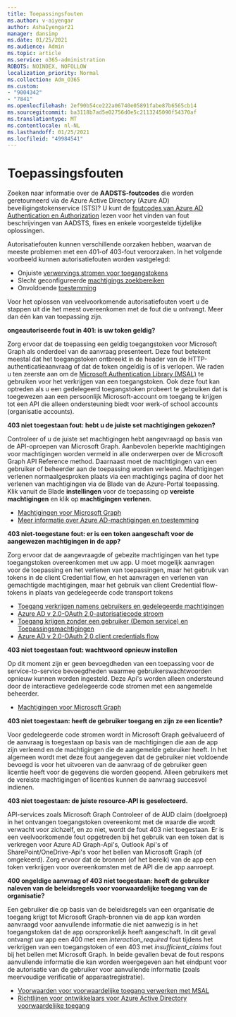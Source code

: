 ```yaml
---
title: Toepassingsfouten
ms.author: v-aiyengar
author: AshaIyengar21
manager: dansimp
ms.date: 01/25/2021
ms.audience: Admin
ms.topic: article
ms.service: o365-administration
ROBOTS: NOINDEX, NOFOLLOW
localization_priority: Normal
ms.collection: Adm_O365
ms.custom:
- "9004342"
- "7841"
ms.openlocfilehash: 2ef90b54ce222a06740e05891fabe87b6565cb14
ms.sourcegitcommit: ba3118b7ad5e02756d0e5c2113245090f54370af
ms.translationtype: MT
ms.contentlocale: nl-NL
ms.lasthandoff: 01/25/2021
ms.locfileid: "49984541"
---
```

# <a name="application-errors"></a>Toepassingsfouten

Zoeken naar informatie over de **AADSTS-foutcodes** die worden geretourneerd via de Azure Active Directory (Azure AD) beveiligingstokenservice (STS)? U kunt de [foutcodes van Azure AD Authentication en Authorization](https://docs.microsoft.com/azure/active-directory/develop/reference-aadsts-error-codes) lezen voor het vinden van fout beschrijvingen van AADSTS, fixes en enkele voorgestelde tijdelijke oplossingen.

Autorisatiefouten kunnen verschillende oorzaken hebben, waarvan de meeste problemen met een 401-of 403-fout veroorzaken. In het volgende voorbeeld kunnen autorisatiefouten worden vastgelegd:

- Onjuiste [verwervings stromen voor toegangstokens](https://docs.microsoft.com/azure/active-directory/develop/reference-aadsts-error-codes) 
- Slecht geconfigureerde [machtigings zoekbereiken](https://docs.microsoft.com/azure/active-directory/develop/active-directory-v2-scopes) 
- Onvoldoende [toestemming](https://docs.microsoft.com/azure/active-directory/develop/active-directory-devhowto-multi-tenant-overview#understanding-user-and-admin-consent)

Voor het oplossen van veelvoorkomende autorisatiefouten voert u de stappen uit die het meest overeenkomen met de fout die u ontvangt. Meer dan één kan van toepassing zijn.

**ongeautoriseerde fout in 401: is uw token geldig?**

Zorg ervoor dat de toepassing een geldig toegangstoken voor Microsoft Graph als onderdeel van de aanvraag presenteert. Deze fout betekent meestal dat het toegangstoken ontbreekt in de header van de HTTP-authenticatieaanvraag of dat de token ongeldig is of is verlopen. We raden u ten zeerste aan om de [Microsoft Authentication Library (MSAL)](https://docs.microsoft.com/azure/active-directory/develop/msal-overview) te gebruiken voor het verkrijgen van een toegangstoken. Ook deze fout kan optreden als u een gedelegeerd toegangstoken probeert te gebruiken dat is toegewezen aan een persoonlijk Microsoft-account om toegang te krijgen tot een API die alleen ondersteuning biedt voor werk-of school accounts (organisatie accounts).

**403 niet toegestaan fout: hebt u de juiste set machtigingen gekozen?**

Controleer of u de juiste set machtigingen hebt aangevraagd op basis van de API-oproepen van Microsoft Graph. Aanbevolen beperkte machtigingen voor machtigingen worden vermeld in alle onderwerpen over de Microsoft Graph API Reference method. Daarnaast moet de machtigingen van een gebruiker of beheerder aan de toepassing worden verleend. Machtigingen verlenen normaalgesproken plaats via een machtigings pagina of door het verlenen van machtigingen via de Blade van de Azure-Portal toepassing. Klik vanuit de Blade **instellingen** voor de toepassing op **vereiste machtigingen** en klik op **machtigingen verlenen**.

- [Machtigingen voor Microsoft Graph](https://docs.microsoft.com/graph/permissions-reference) 
- [Meer informatie over Azure AD-machtigingen en toestemming](https://docs.microsoft.com/azure/active-directory/develop/v2-permissions-and-consent) 

**403 niet-toegestane fout: er is een token aangeschaft voor de aangewezen machtigingen in de app?**

Zorg ervoor dat de aangevraagde of gebezite machtigingen van het type toegangstoken overeenkomen met uw app. U moet mogelijk aanvragen voor de toepassing en het verlenen van toepassingen, maar het gebruik van tokens in de client Credential flow, en het aanvragen en verlenen van gemachtigde machtigingen, maar het gebruik van client Credential flow-tokens in plaats van gedelegeerde code transport tokens

- [Toegang verkrijgen namens gebruikers en gedelegeerde machtigingen](https://docs.microsoft.com/graph/auth_v2_user) 
- [Azure AD v 2.0-OAuth 2,0-autorisatiecode stroom](https://docs.microsoft.com/azure/active-directory/develop/v2-oauth2-auth-code-flow) 
- [Toegang krijgen zonder een gebruiker (Demon service) en Toepassingsmachtigingen](https://docs.microsoft.com/graph/auth_v2_service) 
- [Azure AD v 2.0-OAuth 2,0 client credentials flow](https://docs.microsoft.com/azure/active-directory/develop/v2-oauth2-client-creds-grant-flow) 

**403 niet toegestaan fout: wachtwoord opnieuw instellen**

Op dit moment zijn er geen bevoegdheden van een toepassing voor de service-to-service bevoegdheden waarmee gebruikerswachtwoorden opnieuw kunnen worden ingesteld. Deze Api's worden alleen ondersteund door de interactieve gedelegeerde code stromen met een aangemelde beheerder.

- [Machtigingen voor Microsoft Graph](https://docs.microsoft.com/graph/permissions-reference)

**403 niet toegestaan: heeft de gebruiker toegang en zijn ze een licentie?**

Voor gedelegeerde code stromen wordt in Microsoft Graph geëvalueerd of de aanvraag is toegestaan op basis van de machtigingen die aan de app zijn verleend en de machtigingen die de aangemelde gebruiker heeft. In het algemeen wordt met deze fout aangegeven dat de gebruiker niet voldoende bevoegd is voor het uitvoeren van de aanvraag of de gebruiker geen licentie heeft voor de gegevens die worden geopend. Alleen gebruikers met de vereiste machtigingen of licenties kunnen de aanvraag succesvol indienen.

**403 niet toegestaan: de juiste resource-API is geselecteerd.**

API-services zoals Microsoft Graph Controleer of de AUD claim (doelgroep) in het ontvangen toegangstoken overeenkomt met de waarde die wordt verwacht voor zichzelf, en zo niet, wordt de fout 403 niet toegestaan. Er is een veelvoorkomende fout opgetreden bij het gebruik van een token dat is verkregen voor Azure AD Graph-Api's, Outlook Api's of SharePoint/OneDrive-Api's voor het bellen van Microsoft Graph (of omgekeerd). Zorg ervoor dat de bronnen (of het bereik) van de app een token verkrijgen voor overeenkomsten met de API die de app aanroept.

**400 ongeldige aanvraag of 403 niet toegestaan: heeft de gebruiker naleven van de beleidsregels voor voorwaardelijke toegang van de organisatie?**

Een gebruiker die op basis van de beleidsregels van een organisatie de toegang krijgt tot Microsoft Graph-bronnen via de app kan worden aanvraagd voor aanvullende informatie die niet aanwezig is in het toegangstoken dat de app oorspronkelijk heeft aangeschaft. In dit geval ontvangt uw app een 400 met een *interaction_required* fout tijdens het verkrijgen van een toegangstoken of een 403 met *insufficient_claims* fout bij het bellen met Microsoft Graph. In beide gevallen bevat de fout respons aanvullende informatie die kan worden weergegeven aan het eindpunt voor de autorisatie van de gebruiker voor aanvullende informatie (zoals meervoudige verificatie of apparaatregistratie).

- [Voorwaarden voor voorwaardelijke toegang verwerken met MSAL ](https://docs.microsoft.com/azure/active-directory/develop/msal-handling-exceptions#conditional-access-and-claims-challenges)
- [Richtlijnen voor ontwikkelaars voor Azure Active Directory voorwaardelijke toegang](https://docs.microsoft.com/azure/active-directory/develop/conditional-access-dev-guide)
